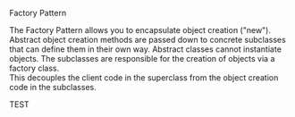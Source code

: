 Factory Pattern

The Factory Pattern allows you to encapsulate object creation ("new").  Abstract object creation methods 
are passed down to concrete subclasses that can define them in their own way.  Abstract classes cannot 
instantiate objects.  The subclasses are responsible for the creation of objects via a factory class.  
This decouples the client code in the superclass from the object creation code in the subclasses.

TEST